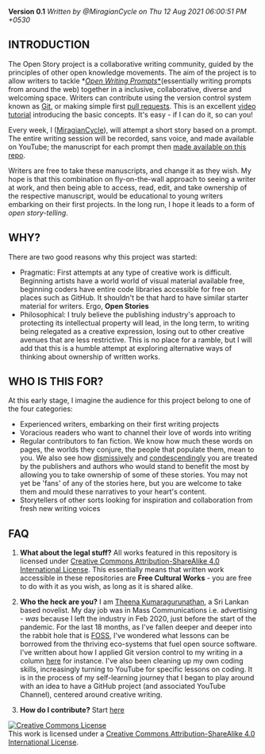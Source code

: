 
**Version 0.1** 
*Written by @MiragianCycle on Thu 12 Aug 2021 06:00:51 PM +0530*

## INTRODUCTION
The Open Story project is a collaborative writing community, guided by the principles of other open knowledge movements. The aim of the project is to allow writers to tackle *[*Open Writing Prompts**](https://theena.net/open_stories/prompts.html)(essentially writing prompts from around the web) together in a inclusive, collaborative, diverse and welcoming space. Writers can contribute using the version control system known as [Git](https://git-scm.com/), or making simple first [pull requests](https://www.firsttimersonly.com/). This is an excellent [video tutorial](https://www.youtube.com/watch?v=rgbCcBNZcdQ) introducing the basic concepts. It's easy - if I can do it, so can you! 

Every week, I ([MiragianCycle](https://theena.net/)), will attempt a short story based on a prompt. The entire writing session will be recorded, sans voice, and made available on YouTube; the manuscript for each prompt then [made available on this repo](https://github.com/MiragianCycle/open_stories). 

Writers are free to take these manuscripts, and change it as they wish. My hope is that this combination on fly-on-the-wall approach to seeing a writer at work, and then being able to access, read, edit, and take ownership of the respective manuscript, would be educational to young writers embarking on their first projects. In the long run, I hope it leads to a form of *open story-telling*.  

## WHY? 

There are two good reasons why this project was started: 

- Pragmatic: First attempts at any type of creative work is difficult. Beginning artists have a world world of visual material available free, beginning coders have entire code libraries accessible for free on places such as GitHub. It shouldn't be that hard to have similar starter material for writers. Ergo, **Open Stories** 
- Philosophical: I truly believe the publishing industry's approach to protecting its intellectual property will lead, in the long term, to writing being relegated as a creative expression, losing out to other creative avenues that are less restrictive. This is no place for a ramble, but I will add that this is a humble attempt at exploring alternative ways of thinking about ownership of written works. 


## WHO IS THIS FOR? 

At this early stage, I imagine the audience for this project belong to one of the four categories: 

- Experienced writers, embarking on their first writing projects 
- Voracious readers who want to channel their love of words into writing 
- Regular contributors to fan fiction. We know how much these words on pages, the worlds they conjure, the people that populate them, mean to you. We also see how [dismissively](https://winteriscoming.net/2019/11/10/george-rr-martin-fanfiction-explanation/) and [condescendingly](https://www.forbes.com/sites/hayleycuccinello/2017/02/10/fifty-shades-of-green-how-fanfiction-went-from-dirty-little-secret-to-money-machine/?sh=1be5a002264c) you are treated by the publishers and authors who would stand to benefit the most by allowing you to take ownership of some of these stories. You may not yet be 'fans' of any of the stories here, but you are welcome to take them and mould these narratives to your heart's content. 
- Storytellers of other sorts looking for inspiration and collaboration from fresh new writing voices 

## FAQ

1. **What about the legal stuff?** 
All works featured in this repository is licensed under  <a rel="license" href="http://creativecommons.org/licenses/by-sau /4.0/">Creative Commons Attribution-ShareAlike 4.0 International License</a>. This essentially means that written work accessible in these repositories are **Free Cultural Works** - you are free to do with it as you wish, as long as it is shared alike. 

2. **Who the heck are you?**
I am [Theena Kumaragurunathan](https://theena.net/), a Sri Lankan based novelist. My day job was in Mass Communications i.e. advertising - *was* because I left the industry in Feb 2020, just before the start of the pandemic. For the last 18 months, as I've fallen deeper and deeper into the rabbit hole that is [FOSS](https://en.wikipedia.org/wiki/Free_and_open-source_software), I've wondered what lessons can be borrowed from the thriving eco-systems that fuel open source software. I've written about how I applied Git version control to my writing in a column [here](https://news.itsfoss.com/version-control-writers/) for instance. I've also been cleaning up my own coding skills, increasingly turning to YouTube for specific lessons on coding. It is in the process of my self-learning journey that I began to play around with an idea to have a GitHub project (and associated YouTube Channel), centered around creative writing. 

3. **How do I contribute?** 
Start [here](https://theena.net/open_stories/prompts.html)







<a rel="license" href="http://creativecommons.org/licenses/by-sa/4.0/"><img alt="Creative Commons License" style="border-width:0" src="https://i.creativecommons.org/l/by-sa/4.0/88x31.png" /></a><br />This work is licensed under a <a rel="license" href="http://creativecommons.org/licenses/by-sa/4.0/">Creative Commons Attribution-ShareAlike 4.0 International License</a>.

